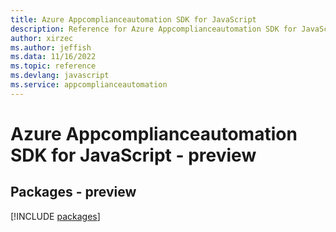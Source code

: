 ```yaml
---
title: Azure Appcomplianceautomation SDK for JavaScript
description: Reference for Azure Appcomplianceautomation SDK for JavaScript
author: xirzec
ms.author: jeffish
ms.data: 11/16/2022
ms.topic: reference
ms.devlang: javascript
ms.service: appcomplianceautomation
---
```

# Azure Appcomplianceautomation SDK for JavaScript - preview
## Packages - preview
[!INCLUDE [packages](appcomplianceautomation-index.md)]